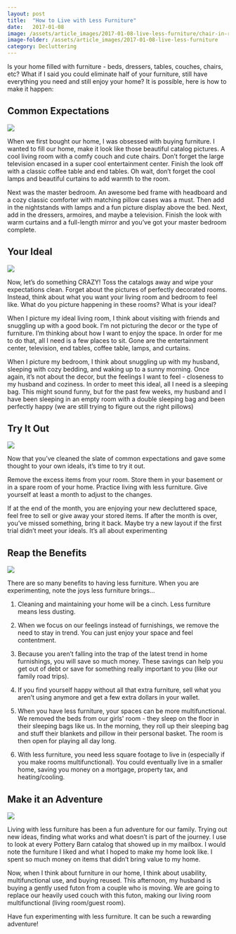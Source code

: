 ```yaml
---
layout: post
title:  "How to Live with Less Furniture"
date:   2017-01-08
image: /assets/article_images/2017-01-08-live-less-furniture/chair-in-road.jpg
image-folder: /assets/article_images/2017-01-08-live-less-furniture
category: Decluttering
---
```


Is your home filled with furniture - beds, dressers, tables, couches, chairs, etc? What if I said you could eliminate half of your furniture, still have everything you need and still enjoy your home? It is possible, here is how to make it happen:

## Common Expectations

![]({{site.url}}{{page.image-folder}}/style.jpg)

When we first bought our home, I was obsessed with buying furniture. I wanted to fill our home, make it look like those beautiful catalog pictures. A cool living room with a comfy couch and cute chairs. Don’t forget the large television encased in a super cool entertainment center. Finish the look off with a classic coffee table and end tables. Oh wait, don’t forget the cool lamps and beautiful curtains to add warmth to the room.

Next was the master bedroom. An awesome bed frame with headboard and a cozy classic comforter with matching pillow cases was a must. Then add in the nightstands with lamps and a fun picture display above the bed. Next, add in the dressers, armoires, and maybe a television. Finish the look with warm curtains and a full-length mirror and you’ve got your master bedroom complete.

## Your Ideal

![]({{site.url}}{{page.image-folder}}/baby-in-bed.jpg)

Now, let’s do something CRAZY! Toss the catalogs away and wipe your expectations clean. Forget about the pictures of perfectly decorated rooms. Instead, think about what you want your living room and bedroom to feel like. What do you picture happening in these rooms? What is your ideal?

When I picture my ideal living room, I think about visiting with friends and snuggling up with a good book. I’m not picturing the decor or the type of furniture. I’m thinking about how I want to enjoy the space. In order for me to do that, all I need is a few places to sit. Gone are the entertainment center, television, end tables, coffee table, lamps, and curtains.

When I picture my bedroom, I think about snuggling up with my husband, sleeping with cozy bedding, and waking up to a sunny morning. Once again, it’s not about the decor, but the feelings I want to feel - closeness to my husband and coziness. In order to meet this ideal, all I need is a sleeping bag. This might sound funny, but for the past few weeks, my husband and I have been sleeping in an empty room with a double sleeping bag and been perfectly happy (we are still trying to figure out the right pillows)

## Try It Out

![]({{site.url}}{{page.image-folder}}/open-door.jpg)

Now that you’ve cleaned the slate of common expectations and gave some thought to your own ideals, it’s time to try it out.

Remove the excess items from your room. Store them in your basement or in a spare room of your home. Practice living with less furniture. Give yourself at least a month to adjust to the changes.

If at the end of the month, you are enjoying your new decluttered space, feel free to sell or give away your stored items. If after the month is over, you’ve missed something, bring it back. Maybe try a new layout if the first trial didn’t meet your ideals. It’s all about experimenting

## Reap the Benefits

![]({{site.url}}{{page.image-folder}}/thumbs-up.jpg)

There are so many benefits to having less furniture. When you are experimenting, note the joys less furniture brings...

1. Cleaning and maintaining your home will be a cinch. Less furniture means less dusting.

2. When we focus on our feelings instead of furnishings, we remove the need to stay in trend. You can just enjoy your space and feel contentment.

3. Because you aren’t falling into the trap of the latest trend in home furnishings, you will save so much money. These savings can help you get out of debt or save for something really important to you (like our family road trips).

4. If you find yourself happy without all that extra furniture, sell what you aren’t using anymore and get a few extra dollars in your wallet.

5. When you have less furniture, your spaces can be more multifunctional. We removed the beds from our girls' room - they sleep on the floor in their sleeping bags like us. In the morning, they roll up their sleeping bag and stuff their blankets and pillow in their personal basket. The room is then open for playing all day long.

6. With less furniture, you need less square footage to live in (especially if you make rooms multifunctional). You could eventually live in a smaller home, saving you money on a mortgage, property tax, and heating/cooling.

## Make it an Adventure

![]({{site.url}}{{page.image-folder}}/camping.jpg)

Living with less furniture has been a fun adventure for our family. Trying out new ideas, finding what works and what doesn’t is part of the journey. I use to look at every Pottery Barn catalog that showed up in my mailbox. I would note the furniture I liked and what I hoped to make my home look like. I spent so much money on items that didn’t bring value to my home.

Now, when I think about furniture in our home, I think about usability, multifunctional use, and buying reused. This afternoon, my husband is buying a gently used futon from a couple who is moving. We are going to replace our heavily used couch with this futon, making our living room multifunctional (living room/guest room).

Have fun experimenting with less furniture. It can be such a rewarding adventure!
